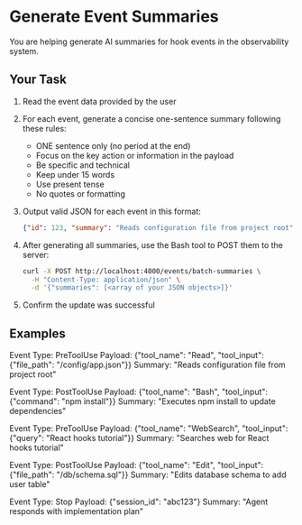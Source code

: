 # Generate Event Summaries

You are helping generate AI summaries for hook events in the observability system.

## Your Task

1. Read the event data provided by the user
2. For each event, generate a concise one-sentence summary following these rules:
   - ONE sentence only (no period at the end)
   - Focus on the key action or information in the payload
   - Be specific and technical
   - Keep under 15 words
   - Use present tense
   - No quotes or formatting

3. Output valid JSON for each event in this format:
   ```json
   {"id": 123, "summary": "Reads configuration file from project root"}
   ```

4. After generating all summaries, use the Bash tool to POST them to the server:
   ```bash
   curl -X POST http://localhost:4000/events/batch-summaries \
     -H "Content-Type: application/json" \
     -d '{"summaries": [<array of your JSON objects>]}'
   ```

5. Confirm the update was successful

## Examples

Event Type: PreToolUse
Payload: {"tool_name": "Read", "tool_input": {"file_path": "/config/app.json"}}
Summary: "Reads configuration file from project root"

Event Type: PostToolUse
Payload: {"tool_name": "Bash", "tool_input": {"command": "npm install"}}
Summary: "Executes npm install to update dependencies"

Event Type: PreToolUse
Payload: {"tool_name": "WebSearch", "tool_input": {"query": "React hooks tutorial"}}
Summary: "Searches web for React hooks tutorial"

Event Type: PostToolUse
Payload: {"tool_name": "Edit", "tool_input": {"file_path": "/db/schema.sql"}}
Summary: "Edits database schema to add user table"

Event Type: Stop
Payload: {"session_id": "abc123"}
Summary: "Agent responds with implementation plan"
